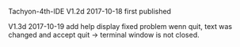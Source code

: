 Tachyon-4th-IDE
V1.2d 2017-10-18
first published

V1.3d 2017-10-19
add help display
fixed problem wenn quit, text was changed and accept quit -> terminal window is not closed.

